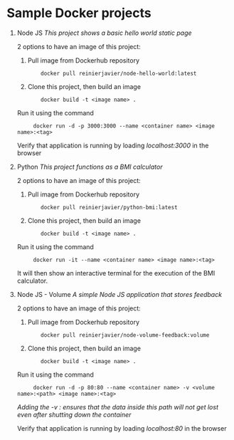 # Sample Docker projects

1. Node JS
    *This project shows a basic hello world static page*

    2 options to have an image of this project:
    1. Pull image from Dockerhub repository
        ```
            docker pull reinierjavier/node-hello-world:latest 
        ```

    2. Clone this project, then build an image
        ```
            docker build -t <image name> .      
        ```

    Run it using the command

            docker run -d -p 3000:3000 --name <container name> <image name>:<tag>

    Verify that application is running by loading *localhost:3000* in the browser

2. Python
    *This project functions as a BMI calculator*

    2 options to have an image of this project:
    1. Pull image from Dockerhub repository
        ```
            docker pull reinierjavier/python-bmi:latest
        ```

    2. Clone this project, then build an image
        ```
            docker build -t <image name> .
        ```

    Run it using the command

            docker run -it --name <container name> <image name>:<tag>


    It will then show an interactive terminal for the execution of the BMI calculator.

3. Node JS - Volume
    *A simple Node JS application that stores feedback*

    2 options to have an image of this project:
    1. Pull image from Dockerhub repository
        ```
            docker pull reinierjavier/node-volume-feedback:volume 
        ```

    2. Clone this project, then build an image
        ```
            docker build -t <image name> .      
        ```

    Run it using the command

            docker run -d -p 80:80 --name <container name> -v <volume name>:<path> <image name>:<tag>

   *Adding the -v <volume name>:<path> ensures that the data inside this path will not get lost even after shutting down the container*
   
    Verify that application is running by loading *localhost:80* in the browser
